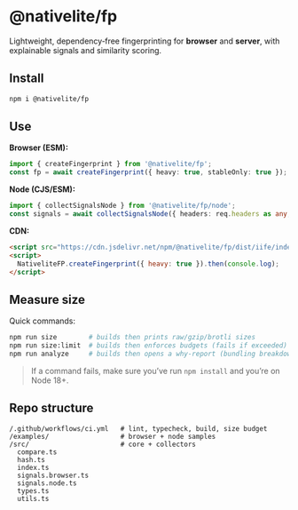 # @nativelite/fp

Lightweight, dependency‑free fingerprinting for **browser** and **server**, with explainable signals and similarity scoring.

## Install
```bash
npm i @nativelite/fp
```

## Use
**Browser (ESM):**
```ts
import { createFingerprint } from '@nativelite/fp';
const fp = await createFingerprint({ heavy: true, stableOnly: true });
```
**Node (CJS/ESM):**
```ts
import { collectSignalsNode } from '@nativelite/fp/node';
const signals = await collectSignalsNode({ headers: req.headers as any, ip: req.ip });
```
**CDN:**
```html
<script src="https://cdn.jsdelivr.net/npm/@nativelite/fp/dist/iife/index.js"></script>
<script>
  NativeliteFP.createFingerprint({ heavy: true }).then(console.log);
</script>
```

## Measure size
Quick commands:
```bash
npm run size        # builds then prints raw/gzip/brotli sizes
npm run size:limit  # builds then enforces budgets (fails if exceeded)
npm run analyze     # builds then opens a why-report (bundling breakdown)
```
> If a command fails, make sure you’ve run `npm install` and you’re on Node 18+.

## Repo structure
```
/.github/workflows/ci.yml   # lint, typecheck, build, size budget
/examples/                  # browser + node samples
/src/                       # core + collectors
  compare.ts
  hash.ts
  index.ts
  signals.browser.ts
  signals.node.ts
  types.ts
  utils.ts
```
